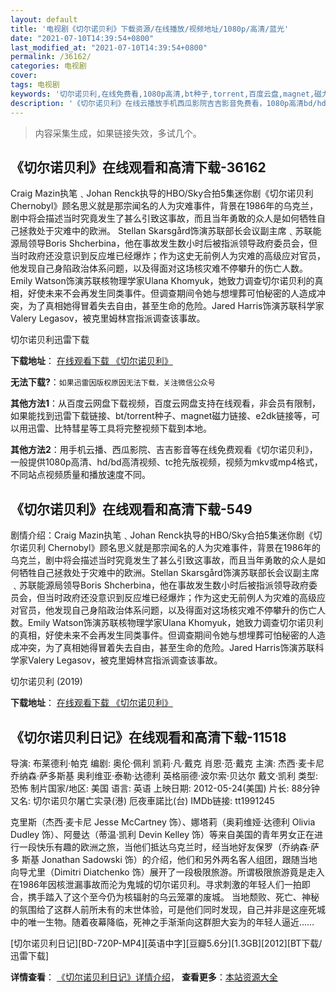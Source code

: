 ```yaml
---
layout: default
title: '电视剧《切尔诺贝利》下载资源/在线播放/视频地址/1080p/高清/蓝光'
date: "2021-07-10T14:39:54+0800"
last_modified_at: "2021-07-10T14:39:54+0800"
permalink: /36162/
categories: 电视剧
cover:
tags: 电视剧
keywords: '切尔诺贝利,在线免费看,1080p高清,bt种子,torrent,百度云盘,magnet,磁力链,迅雷下载资源'
description: '《切尔诺贝利》在线云播放手机西瓜影院吉吉影音免费看，1080p高清bd/hd未删减完整版和tc抢先枪版，mkv/mp4格式，附带bt/torrent种子、magnet/磁力链、百度云盘、网盘资源迅雷下载链接'
---
```


>内容采集生成，如果链接失效，多试几个。


## 《切尔诺贝利》在线观看和高清下载-36162

Craig Mazin执笔﹑Johan Renck执导的HBO/Sky合拍5集迷你剧《切尔诺贝利 Chernobyl》顾名思义就是那宗闻名的人为灾难事件，背景在1986年的乌克兰，剧中将会描述当时究竟发生了甚么引致这事故，而且当年勇敢的众人是如何牺牲自己拯救处于灾难中的欧洲。 Stellan Skarsgård饰演苏联部长会议副主席﹑苏联能源局领导Boris Shcherbina，他在事故发生数小时后被指派领导政府委员会，但当时政府还没意识到反应堆已经爆炸；作为这史无前例人为灾难的高级应对官员，他发现自己身陷政治体系问题，以及得面对这场核灾难不停攀升的伤亡人数。 Emily Watson饰演苏联核物理学家Ulana Khomyuk，她致力调查切尔诺贝利的真相，好使未来不会再发生同类事件。但调查期间令她与想埋葬可怕秘密的人造成冲突，为了真相她得冒着失去自由，甚至生命的危险。Jared Harris饰演苏联科学家Valery Legasov，被克里姆林宫指派调查该事故。


切尔诺贝利迅雷下载

**下载地址**： [在线观看下载 《切尔诺贝利》](https://www.993dy.com//vod-detail-id-35378.html) 


**无法下载?**：`如果迅雷因版权原因无法下载，关注微信公众号 `

**其他方法1**：从百度云网盘下载视频，百度云网盘支持在线观看，非会员有限制，如果能找到迅雷下载链接、bt/torrent种子、magnet磁力链接、e2dk链接等，可以用迅雷、比特彗星等工具将完整视频下载到本地。

**其他方法2**：用手机云播、西瓜影院、吉吉影音等在线免费观看《切尔诺贝利》，一般提供1080p高清、hd/bd高清视频、tc抢先版视频，视频为mkv或mp4格式，不同站点视频质量和播放速度不同。


## 《切尔诺贝利》在线观看和高清下载-549

剧情介绍：Craig Mazin执笔﹑Johan Renck执导的HBO/Sky合拍5集迷你剧《切尔诺贝利 Chernobyl》顾名思义就是那宗闻名的人为灾难事件，背景在1986年的乌克兰，剧中将会描述当时究竟发生了甚么引致这事故，而且当年勇敢的众人是如何牺牲自己拯救处于灾难中的欧洲。Stellan Skarsgård饰演苏联部长会议副主席﹑苏联能源局领导Boris Shcherbina，他在事故发生数小时后被指派领导政府委员会，但当时政府还没意识到反应堆已经爆炸；作为这史无前例人为灾难的高级应对官员，他发现自己身陷政治体系问题，以及得面对这场核灾难不停攀升的伤亡人数。Emily Watson饰演苏联核物理学家Ulana Khomyuk，她致力调查切尔诺贝利的真相，好使未来不会再发生同类事件。但调查期间令她与想埋葬可怕秘密的人造成冲突，为了真相她得冒着失去自由，甚至生命的危险。Jared Harris饰演苏联科学家Valery Legasov，被克里姆林宫指派调查该事故。


切尔诺贝利 (2019)

**下载地址**： [在线观看下载 《切尔诺贝利》](https://www.btbtdy.me/btdy/dy15458.html) 


## 《切尔诺贝利日记》在线观看和高清下载-11518

导演: 布莱德利·帕克 编剧: 奥伦·佩利 凯莉·凡·戴克 肖恩·范·戴克 主演: 杰西·麦卡尼 乔纳森·萨多斯基 奥利维亚·泰勒·达德利 英格丽德·波尔索·贝达尔 戴文·凯利 类型: 恐怖 制片国家/地区: 美国 语言: 英语 上映日期: 2012-05-24(美国) 片长: 88分钟 又名: 切尔诺贝尔屠亡实录(港) 厄夜車諾比(台) IMDb链接: tt1991245

克里斯（杰西·麦卡尼 Jesse McCartney 饰）、娜塔莉（奥莉维娅·达德利 Olivia Dudley 饰）、阿曼达（蒂温·凯利 Devin Kelley 饰）等来自美国的青年男女正在进行一段快乐有趣的欧洲之旅，当他们抵达乌克兰时，经当地好友保罗（乔纳森·萨多 斯基 Jonathan Sadowski 饰）的介绍，他们和另外两名客人组团，跟随当地向导尤里（Dimitri Diatchenko 饰）展开了一段极限旅游。所谓极限旅游竟是走入在1986年因核泄漏事故而沦为鬼城的切尔诺贝利。寻求刺激的年轻人们一拍即合，携手踏入了这个至今仍为核辐射的乌云笼罩的废城。 当地颓败、死亡、神秘的氛围给了这群人前所未有的末世体验，可是他们同时发现，自己并非是这座死城中的唯一生物。随着夜幕降临，死神之手渐渐向这群胆大妄为的年轻人逼近……


[切尔诺贝利日记][BD-720P-MP4][英语中字][豆瓣5.6分][1.3GB][2012][BT下载/迅雷下载]

**详情查看**： [《切尔诺贝利日记》详情介绍](/movie/11518/)， **查看更多**：[本站资源大全](/movie/t/all/)

